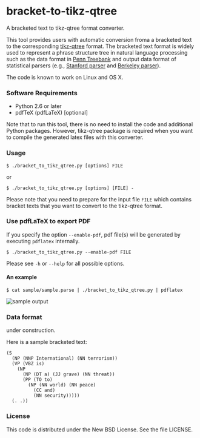 bracket-to-tikz-qtree
=====================

A bracketed text to tikz-qtree format converter.

This tool provides users with automatic conversion froma a bracketed text to the corresponding [tikz-qtree](http://www.ctan.org/pkg/tikz-qtree) format. The bracketed text format is widely used to represent a phrase structure tree in natural language processing such as the data format in [Penn Treebank](http://www.cis.upenn.edu/~treebank/) and output data format of statistical parsers (e.g., [Stanford parser](http://nlp.stanford.edu/software/lex-parser.shtml) and [Berkeley parser](http://code.google.com/p/berkeleyparser/)).

The code is known to work on Linux and OS X.

### Software Requirements ###

- Python 2.6 or later
- pdfTeX (pdfLaTeX) [optional]

Note that to run this tool, there is no need to install the code and additional Python packages. However, tikz-qtree package is required when you want to compile the generated latex files with this converter.

### Usage ###

    $ ./bracket_to_tikz_qtree.py [options] FILE

or

    $ ./bracket_to_tikz_qtree.py [options] [FILE] -

Please note that you need to prepare for the input file `FILE` which contains bracket texts that you want to convert to the tikz-qtree format.

### Use pdfLaTeX to export PDF ####

If you specify the option `--enable-pdf`, pdf file(s) will be generated by executing `pdflatex` internally.

    $ ./bracket_to_tikz_qtree.py --enable-pdf FILE

Please see `-h` or `--help` for all possible options.

#### An example ####

    $ cat sample/sample.parse | ./bracket_to_tikz_qtree.py | pdflatex

![sample output](https://raw.github.com/tetsuok/bracket-to-tikz-qtree/master/sample/sample.png "Sample output")

### Data format ###

under construction.

Here is a sample bracketed text:

    (S
      (NP (NNP International) (NN terrorism))
      (VP (VBZ is)
        (NP
          (NP (DT a) (JJ grave) (NN threat))
          (PP (TO to)
            (NP (NN world) (NN peace)
              (CC and)
              (NN security)))))
      (. .))

### License ###

This code is distributed under the New BSD License. See the file LICENSE.
